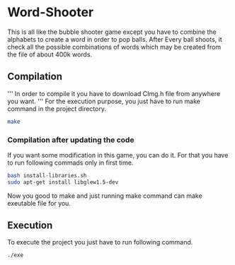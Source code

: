 # Word-Shooter
This is all like the bubble shooter game except you have to combine the alphabets to create a word in order to pop balls. After Every ball shoots, it check all the possible combinations of words which may be created from the file of about 400k words. 

## Compilation
'''
In order to compile it you have to download CImg.h file from anywhere you want.
'''
For the execution purpose, you just have to run make command in the project directory.
```bash
make
```

### Compilation after updating the code
If you want some modification in this game, you can do it. For that you have to run following commads only in first time. 
```bash
bash install-libraries.sh
sudo apt-get install libglew1.5-dev
```

Now you good to make and just running make command can make exeutable file for you.

## Execution
To execute the project you just have to run following command.
```bash
./exe
```


